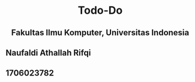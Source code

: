 <div align="center">
<h1>
    Todo-Do
</h1>

<h2>
    Fakultas Ilmu Komputer, Universitas Indonesia
</h2>
</div>

## Naufaldi Athallah Rifqi
## 1706023782

